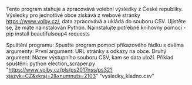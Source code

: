 Tento program stahuje a zpracovává volební výsledky z České republiky. Výsledky pro jednotlivé obce získává z webové stránky https://www.volby.cz/, data zpracovává a ukládá do souboru CSV.
Ujistěte se, že máte nainstalován Python.
Nainstalujte potřebné knihovny pomocí - pip install beautifulsoup4 requests

Spuštění programu: Spusťte program pomocí příkazového řádku s dvěma argumenty:
První argument: URL stránky s odkazy na obce.
Druhý argument: Název výstupního souboru CSV, kam se data uloží.
Příklad spuštění: python election_scraper.py "https://www.volby.cz/pls/ps2017nss/ps32?xjazyk=CZ&xkraj=2&xnumnuts=2103" "vysledky_kladno.csv"
